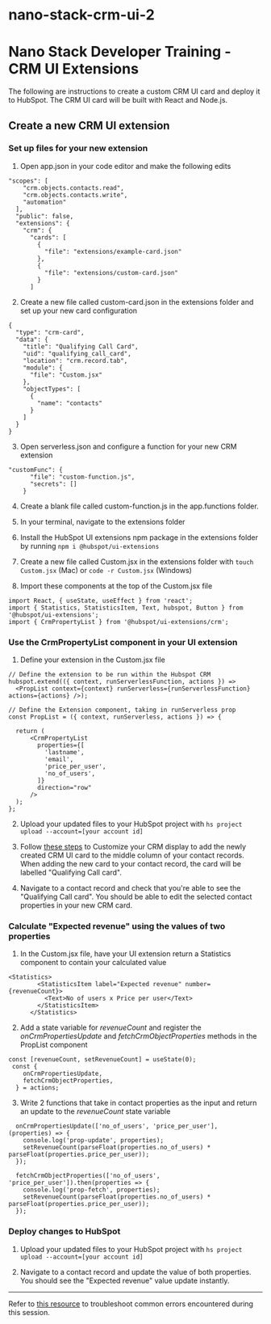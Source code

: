 # nano-stack-crm-ui-2
# Nano Stack Developer Training - CRM UI Extensions
The following are instructions to create a custom CRM UI card and deploy it to HubSpot. The CRM UI card will be built with React and Node.js. 

## Create a new CRM UI extension
### Set up files for your new extension 
1. Open app.json in your code editor and make the following edits 

```
"scopes": [
    "crm.objects.contacts.read",
    "crm.objects.contacts.write",
    "automation"
  ],
  "public": false,
  "extensions": {
    "crm": {
      "cards": [
        {
          "file": "extensions/example-card.json"
        },
        {
          "file": "extensions/custom-card.json"
        }
      ]
```

2. Create a new file called custom-card.json in the extensions folder and set up your new card configuration

```
{
  "type": "crm-card",
  "data": {
    "title": "Qualifying Call Card",
    "uid": "qualifying_call_card",
    "location": "crm.record.tab",
    "module": {
      "file": "Custom.jsx"
    },
    "objectTypes": [
      {
        "name": "contacts"
      }
    ]
  }
}
```

3. Open serverless.json and configure a function for your new CRM extension

```
"customFunc": {
      "file": "custom-function.js",
      "secrets": []
    }
```

4. Create a blank file called custom-function.js in the app.functions folder. 

5. In your terminal, navigate to the extensions folder 

6. Install the HubSpot UI extensions npm package in the extensions folder by running `npm i @hubspot/ui-extensions`

7. Create a new file called Custom.jsx in the extensions folder with `touch Custom.jsx` (Mac) or `code -r Custom.jsx` (Windows) 

8. Import these components at the top of the Custom.jsx file

```
import React, { useState, useEffect } from 'react';
import { Statistics, StatisticsItem, Text, hubspot, Button } from '@hubspot/ui-extensions';
import { CrmPropertyList } from '@hubspot/ui-extensions/crm';
```

### Use the CrmPropertyList component in your UI extension

1. Define your extension in the Custom.jsx file 

```
// Define the extension to be run within the Hubspot CRM
hubspot.extend(({ context, runServerlessFunction, actions }) =>
  <PropList context={context} runServerless={runServerlessFunction} actions={actions} />);

// Define the Extension component, taking in runServerless prop
const PropList = ({ context, runServerless, actions }) => {

  return (
      <CrmPropertyList
        properties={[
          'lastname',
          'email',
          'price_per_user',
          'no_of_users',
        ]}
        direction="row"
      />
  );
};

``` 

2. Upload your updated files to your HubSpot project with `hs project upload --account=[your account id]`

3. Follow [these steps](https://knowledge.hubspot.com/object-settings/customize-the-middle-column-of-records#edit-the-middle-column-s-layout-and-content) to Customize your CRM display to add the newly created CRM UI card to the middle column of your contact records. When adding the new card to your contact record, the card will be labelled  "Qualifying Call card". 

4. Navigate to a contact record and check that you're able to see the "Qualifying Call card". You should be able to edit the selected contact properties in your new CRM card. 

### Calculate "Expected revenue" using the values of two properties
1. In the Custom.jsx file, have your UI extension return a Statistics component to contain your calculated value
```
<Statistics>
        <StatisticsItem label="Expected revenue" number={revenueCount}>
          <Text>No of users x Price per user</Text>
        </StatisticsItem>
      </Statistics>
```

2. Add a state variable for _revenueCount_ and register the _onCrmPropertiesUpdate_ and _fetchCrmObjectProperties_ methods in the PropList component 

```
const [revenueCount, setRevenueCount] = useState(0);
 const {
    onCrmPropertiesUpdate,
    fetchCrmObjectProperties,
  } = actions;

```
3. Write 2 functions that take in contact properties as the input and return an update to the _revenueCount_ state variable 

```
  onCrmPropertiesUpdate(['no_of_users', 'price_per_user'], (properties) => {
    console.log('prop-update', properties);
    setRevenueCount(parseFloat(properties.no_of_users) * parseFloat(properties.price_per_user));
  });

  fetchCrmObjectProperties(['no_of_users', 'price_per_user']).then(properties => {
    console.log('prop-fetch', properties);
    setRevenueCount(parseFloat(properties.no_of_users) * parseFloat(properties.price_per_user));
  });
```
    
### Deploy changes to HubSpot

1. Upload your updated files to your HubSpot project with `hs project upload --account=[your account id]`

2. Navigate to a contact record and update the value of both properties. You should see the "Expected revenue" value update instantly.
---
Refer to [this resource](https://docs.google.com/document/d/158lC7iaTETgKKQVDs4rdOBRZ_9vSUIBIlpByFh0b_4o/edit#heading=h.gzn6elt46xf7) to troubleshoot common errors encountered during this session. 
